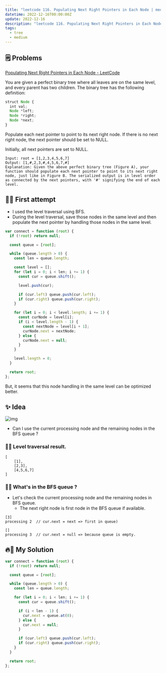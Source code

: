 ```yaml
---
title: "leetcode 116. Populating Next Right Pointers in Each Node | medium | tree"
datetime: 2022-12-16T00:00:00Z
update: 2022-12-16
description: "leetcode 116. Populating Next Right Pointers in Each Node | javascript | medium | tree"
tags:
  - tree
  - medium
---
```


## 🗒️ Problems

[Populating Next Right Pointers in Each Node - LeetCode](https://leetcode.com/problems/populating-next-right-pointers-in-each-node/)

You are given a perfect binary tree where all leaves are on the same level, and every parent has two children. The binary tree has the following definition:

```javascript
struct Node {
  int val;
  Node *left;
  Node *right;
  Node *next;
}
```

Populate each next pointer to point to its next right node. If there is no next right node, the next pointer should be set to NULL.

Initially, all next pointers are set to NULL.

```
Input: root = [1,2,3,4,5,6,7]
Output: [1,#,2,3,#,4,5,6,7,#]
Explanation: Given the above perfect binary tree (Figure A), your function should populate each next pointer to point to its next right node, just like in Figure B. The serialized output is in level order as connected by the next pointers, with '#' signifying the end of each level.
```

## 🤔🌲 First attempt

- I used the level traversal using BFS.
- During the level traversal, save those nodes in the same level and then populate the next pointer by handling those nodes in the same level.

```javascript
var connect = function (root) {
  if (!root) return null;

  const queue = [root];

  while (queue.length > 0) {
    const len = queue.length;

    const level = [];
    for (let i = 0; i < len; i += 1) {
      const cur = queue.shift();

      level.push(cur);

      if (cur.left) queue.push(cur.left);
      if (cur.right) queue.push(cur.right);
    }

    for (let i = 0; i < level.length; i += 1) {
      const curNode = level[i];
      if (i < level.length - 1) {
        const nextNode = level[i + 1];
        curNode.next = nextNode;
      } else {
        curNode.next = null;
      }
    }

    level.length = 0;
  }

  return root;
};
```

But, it seems that this node handling in the same level can be optimized better.

## ✨ Idea

![img](https://assets.leetcode.com/uploads/2019/02/14/116_sample.png)

- Can I use the current processing node and the remaining nodes in the BFS queue ?

### 🌲💡 Level traversal result.

```
[
    [1],
    [2,3],
    [4,5,6,7]
]
```

### 🌲💡 What's in the BFS queue ?

- Let's check the current processing node and the remaining nodes in BFS queue.
  - The next right node is first node in the BFS queue if available.

```
[3]
processing 2  // cur.next = next => first in queue)

[]
processing 3  // cur.next = null => because queue is empty.
```

## 🔥🌲 My Solution

```javascript
var connect = function (root) {
  if (!root) return null;

  const queue = [root];

  while (queue.length > 0) {
    const len = queue.length;

    for (let i = 0; i < len; i += 1) {
      const cur = queue.shift();

      if (i < len - 1) {
        cur.next = queue.at(0);
      } else {
        cur.next = null;
      }

      if (cur.left) queue.push(cur.left);
      if (cur.right) queue.push(cur.right);
    }
  }

  return root;
};
```
